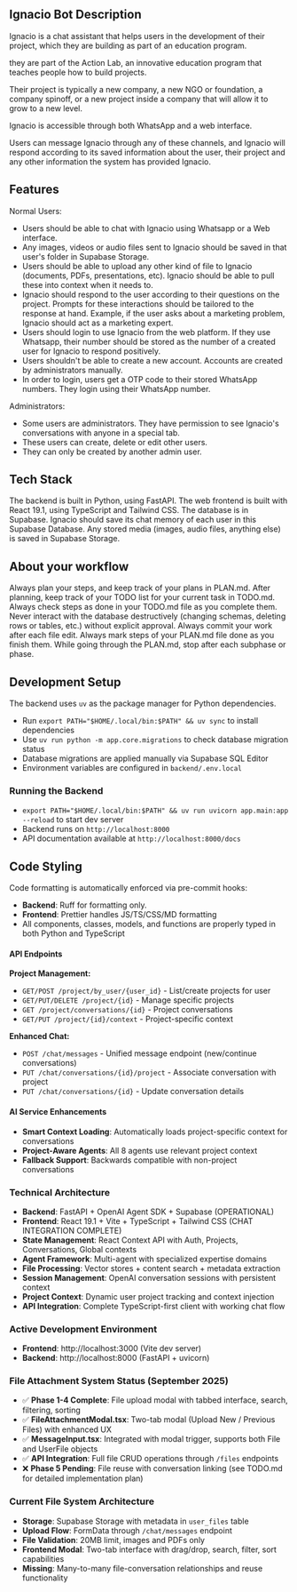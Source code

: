 ## Ignacio Bot Description
Ignacio is a chat assistant that helps users in the development of their project, which they are building as part of an education program.

they are part of the Action Lab, an innovative education program that teaches people how to build projects.

Their project is typically a new company, a new NGO or foundation, a company spinoff, or a new project inside a company that will allow it to grow to a new level.

Ignacio is accessible through both WhatsApp and a web interface.

Users can message Ignacio through any of these channels, and Ignacio will respond according to its saved information about the user, their project and any other information the system has provided Ignacio.

## Features

Normal Users:
* Users should be able to chat with Ignacio using Whatsapp or a Web interface.
* Any images, videos or audio files sent to Ignacio should be saved in that user's folder in Supabase Storage.
* Users should be able to upload any other kind of file to Ignacio (documents, PDFs, presentations, etc). Ignacio should be able to pull these into context when it needs to.
* Ignacio should respond to the user according to their questions on the project. Prompts for these interactions should be tailored to the response at hand. Example, if the user asks about a marketing problem, Ignacio should act as a marketing expert.
* Users should login to use Ignacio from the web platform. If they use Whatsapp, their number should be stored as the number of a created user for Ignacio to respond positively.
* Users shouldn't be able to create a new account. Accounts are created by administrators manually.
* In order to login, users get a OTP code to their stored WhatsApp numbers. They login using their WhatsApp number.

Administrators:
* Some users are administrators. They have permission to see Ignacio's conversations with anyone in a special tab.
* These users can create, delete or edit other users.
* They can only be created by another admin user.


## Tech Stack

The backend is built in Python, using FastAPI.
The web frontend is built with React 19.1, using TypeScript and Tailwind CSS.
The database is in Supabase. Ignacio should save its chat memory of each user in this Supabase Database.
Any stored media (images, audio files, anything else) is saved in Supabase Storage.


## About your workflow

Always plan your steps, and keep track of your plans in PLAN.md.
After planning, keep track of your TODO list for your current task in TODO.md.
Always check steps as done in your TODO.md file as you complete them.
Never interact with the database destructively (changing schemas, deleting rows or tables, etc.) without explicit approval.
Always commit your work after each file edit.
Always mark steps of your PLAN.md file done as you finish them.
While going through the PLAN.md, stop after each subphase or phase.

## Development Setup

The backend uses `uv` as the package manager for Python dependencies.
- Run `export PATH="$HOME/.local/bin:$PATH" && uv sync` to install dependencies
- Use `uv run python -m app.core.migrations` to check database migration status
- Database migrations are applied manually via Supabase SQL Editor
- Environment variables are configured in `backend/.env.local`

### Running the Backend
- `export PATH="$HOME/.local/bin:$PATH" && uv run uvicorn app.main:app --reload` to start dev server
- Backend runs on `http://localhost:8000`
- API documentation available at `http://localhost:8000/docs`

## Code Styling

Code formatting is automatically enforced via pre-commit hooks:
- **Backend**: Ruff for formatting only.
- **Frontend**: Prettier handles JS/TS/CSS/MD formatting
- All components, classes, models, and functions are properly typed in both Python and TypeScript


#### **API Endpoints**
**Project Management:**
- `GET/POST /project/by_user/{user_id}` - List/create projects for user
- `GET/PUT/DELETE /project/{id}` - Manage specific projects
- `GET /project/conversations/{id}` - Project conversations
- `GET/PUT /project/{id}/context` - Project-specific context

**Enhanced Chat:**
- `POST /chat/messages` - Unified message endpoint (new/continue conversations)
- `PUT /chat/conversations/{id}/project` - Associate conversation with project
- `PUT /chat/conversations/{id}` - Update conversation details

#### **AI Service Enhancements**
- **Smart Context Loading**: Automatically loads project-specific context for conversations
- **Project-Aware Agents**: All 8 agents use relevant project context
- **Fallback Support**: Backwards compatible with non-project conversations


### **Technical Architecture**
- **Backend**: FastAPI + OpenAI Agent SDK + Supabase (OPERATIONAL)
- **Frontend**: React 19.1 + Vite + TypeScript + Tailwind CSS (CHAT INTEGRATION COMPLETE)
- **State Management**: React Context API with Auth, Projects, Conversations, Global contexts
- **Agent Framework**: Multi-agent with specialized expertise domains
- **File Processing**: Vector stores + content search + metadata extraction
- **Session Management**: OpenAI conversation sessions with persistent context
- **Project Context**: Dynamic user project tracking and context injection
- **API Integration**: Complete TypeScript-first client with working chat flow

### **Active Development Environment**
- **Frontend**: http://localhost:3000 (Vite dev server)
- **Backend**: http://localhost:8000 (FastAPI + uvicorn)

### **File Attachment System Status (September 2025)**
- ✅ **Phase 1-4 Complete**: File upload modal with tabbed interface, search, filtering, sorting
- ✅ **FileAttachmentModal.tsx**: Two-tab modal (Upload New / Previous Files) with enhanced UX
- ✅ **MessageInput.tsx**: Integrated with modal trigger, supports both File and UserFile objects
- ✅ **API Integration**: Full file CRUD operations through `/files` endpoints
- ❌ **Phase 5 Pending**: File reuse with conversation linking (see TODO.md for detailed implementation plan)

### **Current File System Architecture**
- **Storage**: Supabase Storage with metadata in `user_files` table
- **Upload Flow**: FormData through `/chat/messages` endpoint
- **File Validation**: 20MB limit, images and PDFs only
- **Frontend Modal**: Two-tab interface with drag/drop, search, filter, sort capabilities
- **Missing**: Many-to-many file-conversation relationships and reuse functionality
